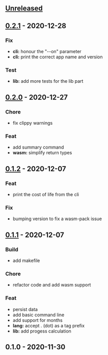 <a name="unreleased"></a>
## [Unreleased]


<a name="0.2.1"></a>
## [0.2.1] - 2020-12-28
### Fix
- **cli:** honour the "--on" parameter
- **cli:** print the correct app name and version

### Test
- **lib:** add more tests for the lib part


<a name="0.2.0"></a>
## [0.2.0] - 2020-12-27
### Chore
- fix clippy warnings

### Feat
- add summary command
- **wasm:** simplify return types


<a name="0.1.2"></a>
## [0.1.2] - 2020-12-07
### Feat
- print the cost of life from the cli

### Fix
- bumping version to fix a wasm-pack issue


<a name="0.1.1"></a>
## [0.1.1] - 2020-12-07
### Build
- add makefile

### Chore
- refactor code and add wasm support

### Feat
- persist data
- add basic command line
- add support for months
- **lang:** accept . (dot) as a tag prefix
- **lib:** add progess calculation


<a name="0.1.0"></a>
## 0.1.0 - 2020-11-30

[Unreleased]: https://github.com/noandrea/costoflife-rs/compare/0.2.1...HEAD
[0.2.1]: https://github.com/noandrea/costoflife-rs/compare/0.2.0...0.2.1
[0.2.0]: https://github.com/noandrea/costoflife-rs/compare/0.1.2...0.2.0
[0.1.2]: https://github.com/noandrea/costoflife-rs/compare/0.1.1...0.1.2
[0.1.1]: https://github.com/noandrea/costoflife-rs/compare/0.1.0...0.1.1
